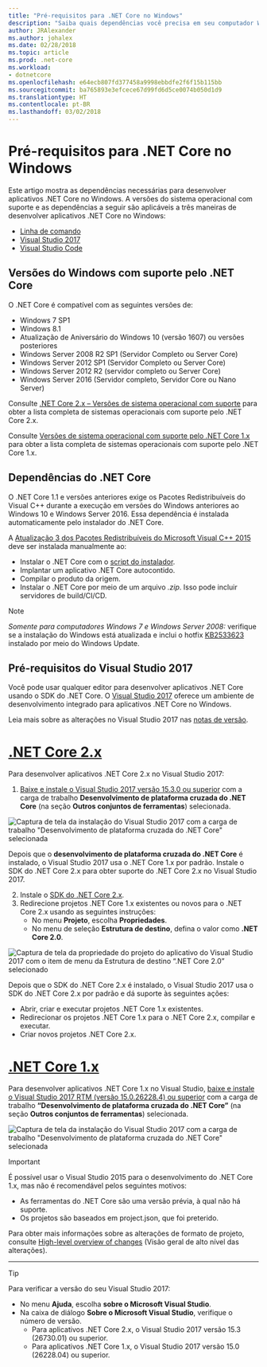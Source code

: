 ```yaml
---
title: "Pré-requisitos para .NET Core no Windows"
description: "Saiba quais dependências você precisa em seu computador Windows para desenvolver e executar aplicativos .NET Core."
author: JRAlexander
ms.author: johalex
ms.date: 02/28/2018
ms.topic: article
ms.prod: .net-core
ms.workload:
- dotnetcore
ms.openlocfilehash: e64ecb807fd377458a9998ebbdfe2f6f15b115bb
ms.sourcegitcommit: ba765893e3efcece67d99fd6d5ce0074b050d1d9
ms.translationtype: HT
ms.contentlocale: pt-BR
ms.lasthandoff: 03/02/2018
---
```

# <a name="prerequisites-for-net-core-on-windows"></a>Pré-requisitos para .NET Core no Windows

Este artigo mostra as dependências necessárias para desenvolver aplicativos .NET Core no Windows. A versões do sistema operacional com suporte e as dependências a seguir são aplicáveis a três maneiras de desenvolver aplicativos .NET Core no Windows:

* [Linha de comando](tutorials/using-with-xplat-cli.md)
* [Visual Studio 2017](https://aka.ms/vsdownload?utm_source=mscom&utm_campaign=msdocs)
* [Visual Studio Code](https://code.visualstudio.com/)

## <a name="net-core-supported-windows-versions"></a>Versões do Windows com suporte pelo .NET Core

O .NET Core é compatível com as seguintes versões de:

* Windows 7 SP1
* Windows 8.1
* Atualização de Aniversário do Windows 10 (versão 1607) ou versões posteriores
* Windows Server 2008 R2 SP1 (Servidor Completo ou Server Core)
* Windows Server 2012 SP1 (Servidor Completo ou Server Core)
* Windows Server 2012 R2 (servidor completo ou Server Core)
* Windows Server 2016 (Servidor completo, Servidor Core ou Nano Server)

Consulte [.NET Core 2.x – Versões de sistema operacional com suporte](https://github.com/dotnet/core/blob/master/release-notes/2.0/2.0-supported-os.md) para obter a lista completa de sistemas operacionais com suporte pelo .NET Core 2.x.

Consulte [Versões de sistema operacional com suporte pelo .NET Core 1.x](https://github.com/dotnet/core/blob/master/release-notes/1.0/1.0-supported-os.md) para obter a lista completa de sistemas operacionais com suporte pelo .NET Core 1.x.

## <a name="net-core-dependencies"></a>Dependências do .NET Core

O .NET Core 1.1 e versões anteriores exige os Pacotes Redistribuíveis do Visual C++ durante a execução em versões do Windows anteriores ao Windows 10 e Windows Server 2016. Essa dependência é instalada automaticamente pelo instalador do .NET Core.

A [Atualização 3 dos Pacotes Redistribuíveis do Microsoft Visual C++ 2015](https://www.microsoft.com/download/details.aspx?id=52685) deve ser instalada manualmente ao:

* Instalar o .NET Core com o [script do instalador](./tools/dotnet-install-script.md).
* Implantar um aplicativo .NET Core autocontido.
* Compilar o produto da origem.
* Instalar o .NET Core por meio de um arquivo *.zip*. Isso pode incluir servidores de build/CI/CD.

> [!NOTE]
> *Somente para computadores Windows 7 e Windows Server 2008:* verifique se a instalação do Windows está atualizada e inclui o hotfix [KB2533623](https://support.microsoft.com/help/2533623) instalado por meio do Windows Update.

## <a name="prerequisites-with-visual-studio-2017"></a>Pré-requisitos do Visual Studio 2017

Você pode usar qualquer editor para desenvolver aplicativos .NET Core usando o SDK do .NET Core. O [Visual Studio 2017](#visual-studio-2017) oferece um ambiente de desenvolvimento integrado para aplicativos .NET Core no Windows.

Leia mais sobre as alterações no Visual Studio 2017 nas [notas de versão](/visualstudio/releasenotes/vs2017-relnotes).

# <a name="net-core-2xtabnetcore2x"></a>[.NET Core 2.x](#tab/netcore2x)

Para desenvolver aplicativos .NET Core 2.x no Visual Studio 2017:

 1. [Baixe e instale o Visual Studio 2017 versão 15.3.0 ou superior](/visualstudio/install/install-visual-studio) com a carga de trabalho **Desenvolvimento de plataforma cruzada do .NET Core** (na seção **Outros conjuntos de ferramentas**) selecionada.

![Captura de tela da instalação do Visual Studio 2017 com a carga de trabalho "Desenvolvimento de plataforma cruzada do .NET Core" selecionada](./media/windows-prerequisites/vs-15-3-workloads.jpg)

Depois que o **desenvolvimento de plataforma cruzada do .NET Core** é instalado, o Visual Studio 2017 usa o .NET Core 1.x por padrão. Instale o SDK do .NET Core 2.x para obter suporte do .NET Core 2.x no Visual Studio 2017.

 2. Instale o [SDK do .NET Core 2.x](https://www.microsoft.com/net/download/core).
 3. Redirecione projetos .NET Core 1.x existentes ou novos para o .NET Core 2.x usando as seguintes instruções:
    * No menu **Projeto**, escolha **Propriedades**.
    * No menu de seleção **Estrutura de destino**, defina o valor como **.NET Core 2.0**.

![Captura de tela da propriedade do projeto do aplicativo do Visual Studio 2017 com o item de menu da Estrutura de destino “.NET Core 2.0” selecionado](./media/windows-prerequisites/Targeting-dotnetCore2.png)

Depois que o SDK do .NET Core 2.x é instalado, o Visual Studio 2017 usa o SDK do .NET Core 2.x por padrão e dá suporte às seguintes ações:

* Abrir, criar e executar projetos .NET Core 1.x existentes.
* Redirecionar os projetos .NET Core 1.x para o .NET Core 2.x, compilar e executar.
* Criar novos projetos .NET Core 2.x.

# <a name="net-core-1xtabnetcore1x"></a>[.NET Core 1.x](#tab/netcore1x)

Para desenvolver aplicativos .NET Core 1.x no Visual Studio, [baixe e instale o Visual Studio 2017 RTM (versão 15.0.26228.4) ou superior](/visualstudio/install/install-visual-studio) com a carga de trabalho **“Desenvolvimento de plataforma cruzada do .NET Core”** (na seção **Outros conjuntos de ferramentas**) selecionada.

![Captura de tela da instalação do Visual Studio 2017 com a carga de trabalho "Desenvolvimento de plataforma cruzada do .NET Core" selecionada](./media/windows-prerequisites/vs_workloads.jpg)

> [!IMPORTANT]
> É possível usar o Visual Studio 2015 para o desenvolvimento do .NET Core 1.x, mas não é recomendável pelos seguintes motivos:
  > * As ferramentas do .NET Core são uma versão prévia, à qual não há suporte.
  > * Os projetos são baseados em project.json, que foi preterido.
>
> Para obter mais informações sobre as alterações de formato de projeto, consulte [High-level overview of changes](./tools/cli-msbuild-architecture.md) (Visão geral de alto nível das alterações).
---

> [!TIP]
> Para verificar a versão do seu Visual Studio 2017:
>
> * No menu **Ajuda**, escolha **sobre o Microsoft Visual Studio**.
> * Na caixa de diálogo **Sobre o Microsoft Visual Studio**, verifique o número de versão.
>   * Para aplicativos .NET Core 2.x, o Visual Studio 2017 versão 15.3 (26730.01) ou superior.
>   * Para aplicativos .NET Core 1.x, o Visual Studio 2017 versão 15.0 (26228.04) ou superior.
